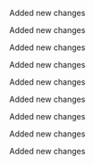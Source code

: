 Added new changes

Added new changes

Added new changes

Added new changes

Added new changes

Added new changes

Added new changes

Added new changes

Added new changes

